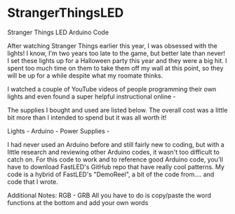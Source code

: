 # StrangerThingsLED
Stranger Things LED Arduino Code


After watching Stranger Things earlier this year, I was obsessed with the lights! I know, I'm two years too late to the game, but better late than never! I set these lights up for a Halloween party this year and they were a big hit. I spent too much time on them to take them off my wall at this point, so they will be up for a while despite what my roomate thinks. 

I watched a couple of YouTube videos of people programming their own lights and even found a super helpful instructional online -

The supplies I bought and used are listed below. The overall cost was a little bit more than I intended to spend but it was all worth it! 

Lights - 
Arduino - 
Power Supplies - 


I had never used an Arduino before and still fairly new to coding, but with a little research and reviewing other Arduino codes, it wasn't too difficult to catch on. For this code to work and to reference good Arduino code, you'll have to download FastLED's GitHub repo that have really cool patterns. My code is a hybrid of FastLED's "DemoReel", a bit of the code from.... and code that I wrote.   



Additional Notes:
RGB - GRB
All you have to do is copy/paste the word functions at the bottom and add your own words

